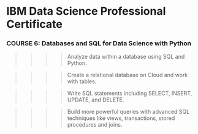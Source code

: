 # IBM Data Science Professional Certificate

### COURSE 6: Databases and SQL for Data Science with Python


>>>> Analyze data within a database using SQL and Python.

>>>> Create a relational database on Cloud and work with tables.

>>>> Write SQL statements including SELECT, INSERT, UPDATE, and DELETE.

>>>> Build more powerful queries with advanced SQL techniques like views, transactions, stored procedures and joins.   
